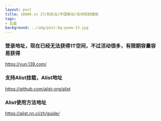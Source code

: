 ```yaml
---
layout: post
title: 10086.cn 1T/和彩云/中国移动/支持视频播放
tags:
- 云盘
background: ../img/post-bg-poem-13.jpg
---
```




### 登录地址，现在已经无法获得1T空间，不过活动很多，有限期容量容易获得<br>
https://yun.139.com/

### 支持Alist挂载，Alist地址<br>
https://github.com/alist-org/alist

### Alist使用方法地址<br>
https://alist.nn.ci/zh/guide/
